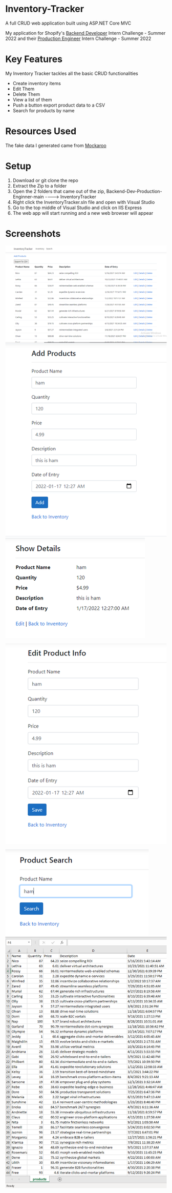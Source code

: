 # Inventory-Tracker
A full CRUD web application built using ASP.NET Core MVC

My application for Shopify's [Backend Developer](https://docs.google.com/document/d/1z9LZ_kZBUbg-O2MhZVVSqTmvDko5IJWHtuFmIu_Xg1A/edit?usp=sharing) Intern Challenge - Summer 2022 and their [Production Engineer](https://docs.google.com/document/d/1wir0XQuviR6p-uNEUPzsGvMFwqgMsY8sEjGUx74lNrg/edit?usp=sharing) Intern Challenge - Summer 2022

# Key Features
My Inventory Tracker tackles all the basic CRUD functionalities
* Create inventory items
* Edit Them
* Delete Them
* View a list of them
* Push a button export product data to a CSV
* Search for products by name

# Resources Used
The fake data I generated came from [Mockaroo](https://www.mockaroo.com/)

# Setup
1. Download or git clone the repo
2. Extract the Zip to a folder
3. Open the 2 folders that came out of the zip, Backend-Dev-Production-Enginner-main ----> InventoryTracker
4. Right click the InventoryTracker.sln file and open with Visual Studio
5. Go to the top middle of Visual Studio and click on IIS Express
6. The web app will start running and a new web browser will appear

# Screenshots
![alt text](https://github.com/100Bandz/Backend-Dev-Production-Engineer/blob/main/wwwroot/Screenshots/Inventory.png?raw=true "Inventory")
![alt text](https://github.com/100Bandz/Backend-Dev-Production-Engineer/blob/main/wwwroot/Screenshots/Add.png?raw=true "Add")
![alt text](https://github.com/100Bandz/Backend-Dev-Production-Engineer/blob/main/wwwroot/Screenshots/Details.png?raw=true "Details")


![alt text](https://github.com/100Bandz/Backend-Dev-Production-Engineer/blob/main/wwwroot/Screenshots/Edit.png?raw=true "Edit")

![alt text](https://github.com/100Bandz/Backend-Dev-Production-Engineer/blob/main/wwwroot/Screenshots/Search.png?raw=true "Search")
![alt text](https://github.com/100Bandz/Backend-Dev-Production-Engineer/blob/main/wwwroot/Screenshots/CSV.png?raw=true "CSV")
